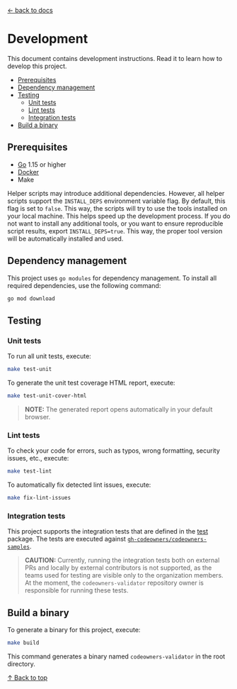 [← back to docs](./README.md)

# Development

This document contains development instructions. Read it to learn how to develop this project.

<!-- toc -->

- [Prerequisites](#prerequisites)
- [Dependency management](#dependency-management)
- [Testing](#testing)
  * [Unit tests](#unit-tests)
  * [Lint tests](#lint-tests)
  * [Integration tests](#integration-tests)
- [Build a binary](#build-a-binary)

<!-- tocstop -->

## Prerequisites

* [Go](https://golang.org/dl/) 1.15 or higher
* [Docker](https://www.docker.com/)
* Make

Helper scripts may introduce additional dependencies. However, all helper scripts support the `INSTALL_DEPS` environment variable flag.
By default, this flag is set to `false`. This way, the scripts will try to use the tools installed on your local machine. This helps speed up the development process.
If you do not want to install any additional tools, or you want to ensure reproducible script 
results, export `INSTALL_DEPS=true`. This way, the proper tool version will be automatically installed and used. 

## Dependency management

This project uses `go modules` for dependency management. To install all required dependencies, use the following command:

```bash
go mod download
```

## Testing

### Unit tests

To run all unit tests, execute:

```bash
make test-unit
```

To generate the unit test coverage HTML report, execute: 

```bash
make test-unit-cover-html
```

> **NOTE:** The generated report opens automatically in your default browser.

### Lint tests

To check your code for errors, such as typos, wrong formatting, security issues, etc., execute:

```bash
make test-lint
```

To automatically fix detected lint issues, execute:

```bash
make fix-lint-issues
```

### Integration tests

This project supports the integration tests that are defined in the [test](./test) package. The tests are executed against [`gh-codeowners/codeowners-samples`](https://github.com/gh-codeowners/codeowners-samples).

> **CAUTION:** Currently, running the integration tests both on external PRs and locally by external contributors is not supported, as the teams used for testing are visible only to the organization members. 
> At the moment, the `codeowners-validator` repository owner is responsible for running these tests. 

## Build a binary

To generate a binary for this project, execute:
```bash
make build
```

This command generates a binary named `codeowners-validator` in the root directory.

[↑ Back to top](#table-of-contents)
